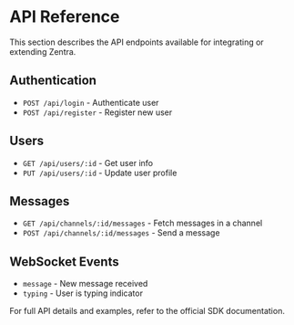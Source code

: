 # API Reference

This section describes the API endpoints available for integrating or extending Zentra.

## Authentication

- `POST /api/login` - Authenticate user  
- `POST /api/register` - Register new user  

## Users

- `GET /api/users/:id` - Get user info  
- `PUT /api/users/:id` - Update user profile  

## Messages

- `GET /api/channels/:id/messages` - Fetch messages in a channel  
- `POST /api/channels/:id/messages` - Send a message  

## WebSocket Events

- `message` - New message received  
- `typing` - User is typing indicator  


For full API details and examples, refer to the official SDK documentation.
